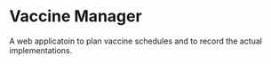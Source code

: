 # Vaccine Manager

A web applicatoin to plan vaccine schedules and to record the actual implementations.